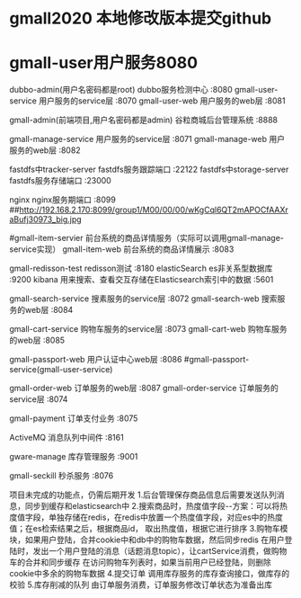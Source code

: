 # gmall2020   本地修改版本提交github

# gmall-user用户服务8080
dubbo-admin(用户名密码都是root)            dubbo服务检测中心    :8080
gmall-user-service                       用户服务的service层  :8070
gmall-user-web                           用户服务的web层      :8081

gmall-admin(前端项目,用户名密码都是admin)   谷粒商城后台管理系统  :8888

gmall-manage-service                     用户服务的service层  :8071
gmall-manage-web                           用户服务的web层    :8082

fastdfs中tracker-server                  fastdfs服务跟踪端口  :22122
fastdfs中storage-server                  fastdfs服务存储端口  :23000

nginx                                    nginx服务期端口      :8099
##http://192.168.2.170:8099/group1/M00/00/00/wKgCql6QT2mAPOCfAAXraBufj30973_big.jpg

#gmall-item-servier                       前台系统的商品详情服务（实际可以调用gmall-manage-service实现）
gmall-item-web                           前台系统的商品详情展示 :8083

gmall-redisson-test                       redisson测试       :8180
elasticSearch                             es非关系型数据库     :9200
kibana       用来搜索、查看交互存储在Elasticsearch索引中的数据    :5601

gmall-search-service                     搜素服务的service层   :8072
gmall-search-web                         搜索服务的web层       :8084

gmall-cart-service                       购物车服务的service层 :8073
gmall-cart-web                           购物车服务的web层     :8085

gmall-passport-web                       用户认证中心web层     :8086
#gmall-passport-service(gmall-user-service)

gmall-order-web                          订单服务的web层       :8087
gmall-order-service                      订单服务的service层   :8074

gmall-payment                            订单支付业务          :8075

ActiveMQ                                 消息队列中间件        :8161

gware-manage                             库存管理服务          :9001

gmall-seckill                            秒杀服务             :8076

项目未完成的功能点，仍需后期开发
1.后台管理保存商品信息后需要发送队列消息，同步到缓存和elasticsearch中
2.搜索商品时，热度值字段--方案：可以将热度值字段，单独存储在redis，在redis中放置一个热度值字段，对应es中的热度值；在es检索结果之后，根据商品id，
取出热度值，根据它进行排序
3.购物车模块，如果用户登陆，合并cookie中和db中的购物车数据，然后同步redis
在用户登陆时，发出一个用户登陆的消息（话题消息topic），让cartService消费，做购物车的合并和同步缓存
在访问购物车列表时，如果当前用户已经登陆，则删除cookie中多余的购物车数据
4.提交订单
调用库存服务的库存查询接口，做库存的校验
5.库存削减的队列
由订单服务消费，订单服务修改订单状态为准备出库